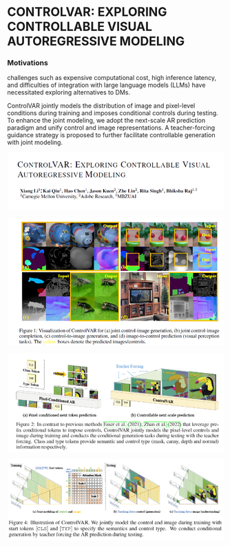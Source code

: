 # CONTROLVAR: EXPLORING CONTROLLABLE VISUAL AUTOREGRESSIVE MODELING

### Motivations
challenges such as expensive computational cost, high inference latency,
and difficulties of integration with large language models (LLMs) have necessitated exploring alternatives to DMs.

ControlVAR jointly models the distribution of image and pixel-level conditions during training and imposes conditional controls during testing.
To enhance the joint modeling, we adopt the next-scale AR prediction paradigm and unify control and image representations. A teacher-forcing guidance strategy is proposed to further facilitate controllable generation with joint modeling.


![img](res/005/001.png)

![img](res/005/002.png)

![img](res/005/003.png)

![img](res/005/004.png)